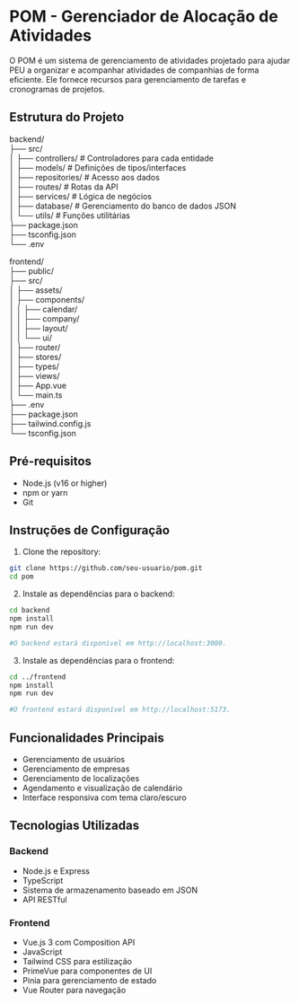 # POM - Gerenciador de Alocação de Atividades

O POM é um sistema de gerenciamento de atividades projetado para ajudar PEU a organizar e acompanhar atividades de companhias de forma eficiente. Ele fornece recursos para gerenciamento de tarefas e cronogramas de projetos.

## Estrutura do Projeto
backend/  
 ├── src/  
 │   ├── controllers/    # Controladores para cada entidade  
 │   ├── models/         # Definições de tipos/interfaces  
 │   ├── repositories/   # Acesso aos dados  
 │   ├── routes/         # Rotas da API  
 │   ├── services/       # Lógica de negócios  
 │   ├── database/       # Gerenciamento do banco de dados JSON  
 │   └── utils/          # Funções utilitárias  
 ├── package.json  
 ├── tsconfig.json  
 └── .env  
  
frontend/  
 ├── public/  
 ├── src/  
 │   ├── assets/  
 │   ├── components/  
 │   │   ├── calendar/  
 │   │   ├── company/  
 │   │   ├── layout/  
 │   │   └── ui/  
 │   ├── router/  
 │   ├── stores/  
 │   ├── types/  
 │   ├── views/  
 │   ├── App.vue  
 │   └── main.ts  
 ├── .env  
 ├── package.json  
 ├── tailwind.config.js  
 └── tsconfig.json  
  
## Pré-requisitos
- Node.js (v16 or higher)
- npm or yarn
- Git

## Instruções de Configuração

1. Clone the repository:  
  ```bash
  git clone https://github.com/seu-usuario/pom.git
  cd pom
  ```

2. Instale as dependências para o backend:
  ```bash
  cd backend
  npm install
  npm run dev
  
  #O backend estará disponível em http://localhost:3000.
  ```

3. Instale as dependências para o frontend:
  ```bash
  cd ../frontend
  npm install
  npm run dev
  
  #O frontend estará disponível em http://localhost:5173.
  ``` 

## Funcionalidades Principais
- Gerenciamento de usuários
- Gerenciamento de empresas
- Gerenciamento de localizações
- Agendamento e visualização de calendário
- Interface responsiva com tema claro/escuro
## Tecnologias Utilizadas

### Backend
- Node.js e Express
- TypeScript
- Sistema de armazenamento baseado em JSON
- API RESTful

### Frontend
- Vue.js 3 com Composition API
- JavaScript
- Tailwind CSS para estilização
- PrimeVue para componentes de UI
- Pinia para gerenciamento de estado
- Vue Router para navegação